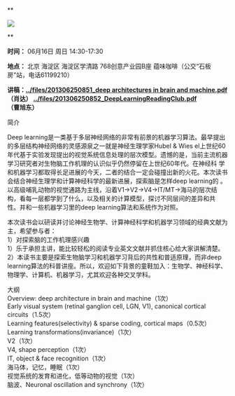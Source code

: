 **

![](http://www.swarmagents.cn/files/201306050049_deep_thinkers-1p8fp2c.jpg)

  

**

**时间：** 06月16日 周日 14:30-17:30

**地点：** 北京 海淀区 海淀区学清路 768创意产业园B座 蕴味咖啡（公交“石板房”站，电话61199210）

**讲稿：[../files/201306250851_deep architectures in brain and machine.pdf](http://www.swarmagents.cn/swarma/download.php?id=634) （肖达） [../files/201306250852_DeepLearningReadingClub.pdf](http://www.swarmagents.cn/swarma/download.php?id=635) （曹旭东）**

简介

Deep learning是一类基于多层神经网络的非常有前景的机器学习算法。最早提出的多层结构神经网络的灵感源泉之一就是神经生理学家Hubel & Wies
el上世纪60年代基于实验发现提出的视觉系统信息处理的层次模型。遗憾的是，当前主流机器学习研究者对生物脑工作机理的认识似乎仍然停留在上世纪60年代。在神经科
学和机器学习都取得长足进展的今天，二者的结合一定会碰撞出新的火花。本次读书会结合神经生理学和计算神经科学的最新进展，探索脑是怎样deep learning的
。以高级哺乳动物的视觉通路为主线，沿着V1->V2->V4->IT/MT->海马的层次结构，看每一层都学到了什么，以及相关的计算模型，探讨不同层间的差异和共
性。并和一些机器学习里的deep learning算法和系统作为对照。  
  
本次读书会以研读并讨论神经生物学、计算神经科学和机器学习领域的经典文献为主，希望参与者：  
1）对探索脑的工作机理感兴趣  
1）乐于承担主讲，能比较轻松的阅读专业英文文献并抓住核心给大家讲解清楚。  
2）本读书主要是探索生物脑学习和机器学习背后的共性和普适原理，而非deep
learning算法的科普讲座。所以，欢迎如下背景的童鞋加入：生物学、神经科学、物理学、计算机、机器学习，尤其欢迎各种交叉学科。  
  
大纲  
Overview: deep architecture in brain and machine（1次）  
Early visual system (retinal ganglion cell, LGN, V1), canonical cortical
circuits（1.5次）  
Learning features(selectivity) & sparse coding, cortical maps（0.5次）  
Learning transformations(invariance)（1次）  
V2（1次）  
V4, shape perception（1次）  
IT, object & face recognition（1次）  
海马体，记忆，睡眠（1次）  
视觉系统的发育和进化，低等动物的视觉（1次）  
脑波、Neuronal oscillation and synchrony（1次）  
  


